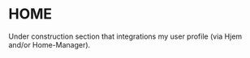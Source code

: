 # HOME

Under construction section that integrations my user profile (via Hjem and/or Home-Manager).